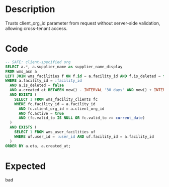 # Description

Trusts client_org_id parameter from request without server-side validation, allowing cross-tenant access.

# Code

```sql
-- SAFE: client-specified org
SELECT a.*, a.supplier_name as supplier_name_display
FROM wms_asn a
LEFT JOIN wms_facilities f ON f.id = a.facility_id AND f.is_deleted = false
WHERE a.facility_id = :facility_id
  AND a.is_deleted = false
  AND a.created_at BETWEEN now() - INTERVAL '30 days' AND now() + INTERVAL '30 days'
  AND EXISTS (
    SELECT 1 FROM wms_facility_clients fc
    WHERE fc.facility_id = a.facility_id
      AND fc.client_org_id = a.client_org_id
      AND fc.active = true
      AND (fc.valid_to IS NULL OR fc.valid_to >= current_date)
  )
  AND EXISTS (
    SELECT 1 FROM wms_user_facilities uf
    WHERE uf.user_id = :user_id AND uf.facility_id = a.facility_id
  )
ORDER BY a.eta, a.created_at;
```

# Expected

bad